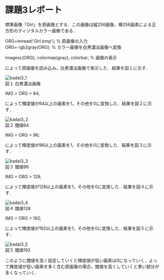 # 課題3レポート　　
標準画像「Girl」を原画像とする．この画像は縦256画像，横256画素による正方形のディジタルカラー画像である．

ORG=imread('Girl.bmp'); % 原画像の入力  
ORG= rgb2gray(ORG); % カラー画像を白黒濃淡画像へ変換

imagesc(ORG); colormap(gray); colorbar; % 画像の表示


によって原画像を読み込み，白黒濃淡画像で表示した．結果を図１に示す．

![kadai3_1](https://github.com/dolphinhardcore/kadai/blob/master/image/kadai3_1.png)  
図１ 白黒濃淡画像

IMG = ORG > 64;

によって輝度値が64以上の画素を1，その他を0に変換した．結果を図２に示す． 

![kadai3_2](https://github.com/dolphinhardcore/kadai/blob/master/image/kadai3_2.png)  
図２ 閾値64

IMG = ORG > 96;

によって輝度値が96以上の画素を1，その他を0に変換した．結果を図３に示す． 

![kadai3_3](https://github.com/dolphinhardcore/kadai/blob/master/image/kadai3_3.png)  
図３ 閾値96

IMG = ORG > 128;

によって輝度値が128以上の画素を1，その他を0に変換した．結果を図４に示す． 

![kadai3_4](https://github.com/dolphinhardcore/kadai/blob/master/image/kadai3_4.png)  
図４ 閾値128

IMG = ORG > 192;

によって輝度値が192以上の画素を1，その他を0に変換した．結果を図５に示す． 

![kadai3_5](https://github.com/dolphinhardcore/kadai/blob/master/image/kadai3_5.png)  
図５ 閾値192

このように閾値を高く設定していくと輝度値が低い画素は0になっていく．よって輝度値が低い画素を多く含む原画像の場合，閾値を高くしていくと黒い部分が多くなっていく．
